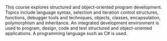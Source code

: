 This course explores structured and object-oriented program development. Topics include language syntax, selection and iteration control structures, functions, debugger tools and techniques, objects, classes, encapsulation, polymorphism and inheritance. An integrated development environment is used to program, design, code and test structured and object-oriented applications. A programming language such as C# is used.
